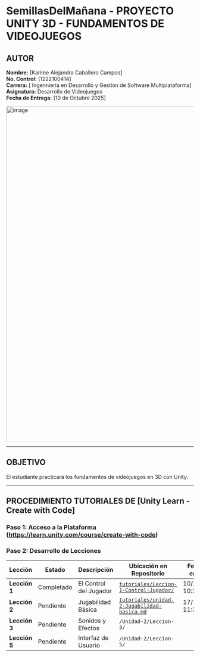 # SemillasDelMañana - PROYECTO UNITY 3D - FUNDAMENTOS DE VIDEOJUEGOS



## AUTOR
**Nombre:** [Karime Alejandra Caballero Campos]  
**No. Control:** [1222100414]  
**Carrera:** [ Ingennieria en Desarrollo  y Gestíon de Software Multiplataforma]  
**Asignatura:** Desarrollo de Videojuegos   
**Fecha de Entrega:** [10 de Octubre 2025]

<img width="1200" height="900" alt="image" src="https://github.com/user-attachments/assets/9449e15a-4812-4135-b3e9-fcf1a3c12a6e" />

---

##  OBJETIVO
El estudiante practicará los fundamentos de videojuegos en 3D con Unity.

---

## PROCEDIMIENTO TUTORIALES DE [Unity Learn - Create with Code]

### **Paso 1: Acceso a la Plataforma** (https://learn.unity.com/course/create-with-code)
### **Paso 2: Desarrollo de Lecciones**
| Lección | Estado | Descripción | Ubicación en Repositorio | Fecha de entrega |
|---------|--------|-------------|--------------------------|------------------|
| **Lección 1** | Completado | El Control del Jugador |  [ `tutoriales/Leccion-1-Control-Jugador/`](tutoriales/Leccion-1-Control-Jugador/) | 10/10/2025 10:39|
| **Lección 2** | Pendiente | Jugabilidad Básica  | [ `tutoriales/unidad-2-Jugabilidad-basica.md`](tutoriales/unidad-2-Jugabilidad-basica.md) |17/10/2025 11:35|
| **Lección 3** | Pendiente | Sonidos y Efectos | `/Unidad-2/Leccion-3/` |
| **Lección 5** | Pendiente | Interfaz de Usuario | `/Unidad-2/Leccion-5/` |





